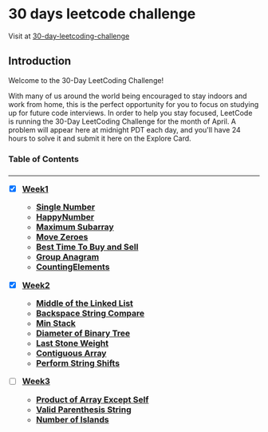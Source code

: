 <h1>30 days leetcode challenge</h2>

<p>Visit at <a href = "https://leetcode.com/explore/other/card/30-day-leetcoding-challenge">30-day-leetcoding-challenge</a></p>

<h2>Introduction</h2>

<p>Welcome to the 30-Day LeetCoding Challenge!</p>

<p>With many of us around the world being encouraged to stay indoors and work from home, this is the perfect opportunity for you to focus on studying up for future code interviews. In order to help you stay focused, LeetCode is running the 30-Day LeetCoding Challenge for the month of April. A problem will appear here at midnight PDT each day, and you'll have 24 hours to solve it and submit it here on the Explore Card.</p>

<h3>Table of Contents<h3>
  
----
  
  - [x] <a href = "./week1">Week1 </a>
  
    - <a href = "./week1/SingleNumber.py">Single Number</a>
    - <a href = "./week1/HappyNumber.py">HappyNumber</a>
    - <a href = "./week1/MaximumSubarray.py">Maximum Subarray</a>
    - <a href = "./week1/MoveZeroes.py">Move Zeroes</a>
    - <a href = "./week1/BestTimeToBuy.py">Best Time To Buy and Sell</a>
    - <a href = "./week1/GroupAnagram.py">Group Anagram</a>
    - <a href = "./week1/CountingElements.py">CountingElements</a>
  
  - [x] <a href = "./week2">Week2 </a>
    - <a href = "./week2/MiddleOfTheLinkedList.py">Middle of the Linked List</a>
    - <a href = "./week2/BackspaceStringCompare.py">Backspace String Compare</a>
    - <a href = "./week2/MinStack.py">Min Stack</a>
    - <a href = "./week2/DiameterofBinaryTree.py">Diameter of Binary Tree</a>
    - <a href = "./week2/LastStoneWeight.py">Last Stone Weight</a>
    - <a href = "./week2/ContiguousArray.py">Contiguous Array</a>
    - <a href = "./week2/PerformStringShifts.py">Perform String Shifts</a>
    
  - [ ] <a href = "./week3">Week3 </a>
    - <a href = "./week3/ProductofArrayExceptSelf.py">Product of Array Except Self</a>
    - <a href = "./week3/ValidParenthesisString.py">Valid Parenthesis String</a>
    - <a href = "./week3/NumberofIslands.py">Number of Islands</a>
<!--     - <a href = "./week3/NumberofIslands.py">1 - Number of Islands</a>
    - <a href = "./week3/NumberofIslands.py">1 - Number of Islands</a>
    - <a href = "./week3/NumberofIslands.py">1 - Number of Islands</a>
    - <a href = "./week3/NumberofIslands.py">1 - Number of Islands</a> -->
<!--   - <a href = "./week4">Week1 (completed)</a> -->


